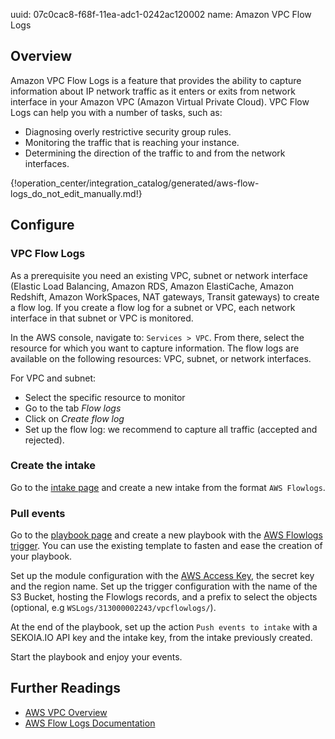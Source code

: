 uuid: 07c0cac8-f68f-11ea-adc1-0242ac120002
name: Amazon VPC Flow Logs

## Overview
Amazon VPC Flow Logs is a feature that provides the ability to capture information about IP network traffic as it enters or exits from network interface in your Amazon VPC (Amazon Virtual Private Cloud). VPC Flow Logs can help you with a number of tasks, such as:

- Diagnosing overly restrictive security group rules.
- Monitoring the traffic that is reaching your instance.
- Determining the direction of the traffic to and from the network interfaces.

{!operation_center/integration_catalog/generated/aws-flow-logs_do_not_edit_manually.md!}

## Configure

### VPC Flow Logs

As a prerequisite you need an existing VPC, subnet or network interface (Elastic Load Balancing, Amazon RDS, Amazon ElastiCache, Amazon Redshift, Amazon WorkSpaces, NAT gateways, Transit gateways) to create a flow log. If you create a flow log for a subnet or VPC, each network interface in that subnet or VPC is monitored.

In the AWS console, navigate to: `Services > VPC`. From there, select the resource for which you want to capture information. The flow logs are available on the following resources: VPC, subnet, or network interfaces.

For VPC and subnet:

- Select the specific resource to monitor
- Go to the tab *Flow logs*
- Click on *Create flow log*
- Set up the flow log: we recommend to capture all traffic (accepted and rejected).

### Create the intake

Go to the [intake page](https://app.sekoia.io/operations/intakes) and create a new intake from the format `AWS Flowlogs`.

### Pull events

Go to the [playbook page](https://app.sekoia.io/operations/playbooks) and create a new playbook with the [AWS Flowlogs trigger](https://docs.sekoia.io/playbooks/library/aws/#fetch-flowlog-records). You can use the existing template to fasten and ease the creation of your playbook.

Set up the module configuration with the [AWS Access Key](https://docs.aws.amazon.com/IAM/latest/UserGuide/id_credentials_access-keys.html), the secret key and the region name. Set up the trigger configuration with the name of the S3 Bucket, hosting the Flowlogs records, and a prefix to select the objects (optional, e.g `WSLogs/313000002243/vpcflowlogs/`).

At the end of the playbook, set up the action `Push events to intake` with a SEKOIA.IO API key and the intake key, from the intake previously created.

Start the playbook and enjoy your events.


## Further Readings
- [AWS VPC Overview](https://aws.amazon.com/vpc/)
- [AWS Flow Logs Documentation](https://docs.aws.amazon.com/vpc/latest/userguide/flow-logs.html)
